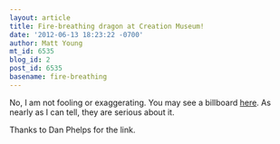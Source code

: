 ```yaml
---
layout: article
title: Fire-breathing dragon at Creation Museum!
date: '2012-06-13 18:23:22 -0700'
author: Matt Young
mt_id: 6535
blog_id: 2
post_id: 6535
basename: fire-breathing
---
```

No, I am not fooling or exaggerating. You may see a billboard [here](http://blogs.answersingenesis.org/blogs/ken-ham/2012/06/13/compare-the-billboards-creationists-vs-atheists/). As nearly as I can tell, they are serious about it.

Thanks to Dan Phelps for the link.
